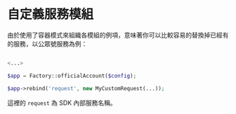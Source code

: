 # 自定義服務模組

由於使用了容器模式來組織各模組的例項，意味著你可以比較容易的替換掉已經有的服務，以公眾號服務為例：

```php

<...>

$app = Factory::officialAccount($config);

$app->rebind('request', new MyCustomRequest(...)); 
```

這裡的 `request` 為 SDK 內部服務名稱。
